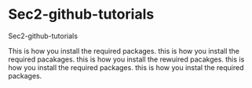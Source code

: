 # Sec2-github-tutorials
 Sec2-github-tutorials

 This is how you install the required packages.
 this is how you install the required pacakages.
 this is how you install the rewuired pacakges.
 this is how you install the required packages.
 this is how you instal the required packages.

